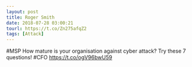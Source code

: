 ```yaml
---
layout: post
title: Roger Smith
date: 2018-07-28 03:00:21
tourl: https://t.co/Zn275afqZ2
tags: [Attack]
---
```

#MSP How mature is your organisation against cyber attack? Try these 7 questions!  #CFO https://t.co/ogV96bwU59